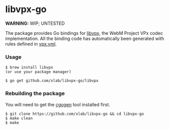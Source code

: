 libvpx-go
=========

**WARNING:** WIP; UNTESTED

The package provides Go bindings for [libvpx](http://www.webmproject.org/code/), the WebM Project VPx codec implementation.
All the binding code has automatically been generated with rules defined in [vpx.yml](/vpx.yml).

### Usage

```
$ brew install libvpx
(or use your package manager)

$ go get github.com/xlab/libvpx-go/libvpx
```

### Rebuilding the package

You will need to get the [cgogen](https://git.io/cgogen) tool installed first.

```
$ git clone https://github.com/xlab/libvpx-go && cd libvpx-go
$ make clean
$ make
```

